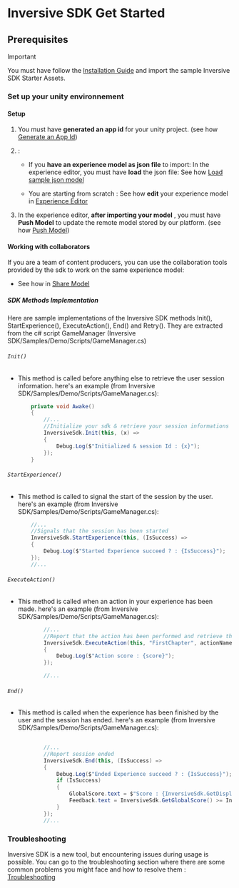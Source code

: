 # Inversive SDK Get Started

## Prerequisites

>[!IMPORTANT]
>
>You must have follow the [Installation Guide](./InstallationGuide.md) and import the sample Inversive SDK Starter Assets.

### Set up your unity environnement

#### Setup

1. You must have **generated an app id** for your unity project. (see how [Generate an App Id](./generate-app-id.md#generate-app-id))


2. :
    - If you **have an experience model as json file** to import:
    In the experience editor, you must have **load** the json file:
    See how [Load sample json model](./retrieve-model.md#loading-a-model-via-a-json-file)

    - You are starting from scratch : 
    See how **edit** your experience model in [Experience Editor](./experience-editor.md)

3. In the experience editor, **after importing your model** , you must have **Push Model** to update the remote model stored by our platform. (see how [Push Model](./share-model.md#pushing-a-model))

#### Working with collaborators 

If you are a team of content producers, you can use the collaboration tools provided by the sdk to work on the same experience model: 
- See how in [Share Model](./share-model.md)

##### SDK Methods Implementation

Here are sample implementations of the Inversive SDK methods Init(), StartExperience(), ExecuteAction(), End() and Retry(). They are extracted from the c# script GameManager (Inversive SDK/Samples/Demo/Scripts/GameManager.cs)

###### `Init()`
- This method is called before anything else to retrieve the user session information. 
 here's an example (from Inversive SDK/Samples/Demo/Scripts/GameManager.cs):
    ```csharp
        private void Awake()
        {
            //...
            //Initialize your sdk & retrieve your session informations
            InversiveSdk.Init(this, (x) =>
            {
                Debug.Log($"Initialized & session Id : {x}");
            });
        }
    ```
###### `StartExperience()`
- This method is called to signal the start of the session by the user.
 here's an example (from Inversive SDK/Samples/Demo/Scripts/GameManager.cs):
    ```csharp
        //...
        //Signals that the session has been started
        InversiveSdk.StartExperience(this, (IsSuccess) =>
        {
            Debug.Log($"Started Experience succeed ? : {IsSuccess}");
        });
        //...
    ```

###### `ExecuteAction()`
- This method is called when an action in your experience has been made. 
 here's an example (from Inversive SDK/Samples/Demo/Scripts/GameManager.cs):
    ```csharp
            //...
            //Report that the action has been performed and retrieve the score for that action
            InversiveSdk.ExecuteAction(this, "FirstChapter", actionName, values, (score) =>
            {
                Debug.Log($"Action score : {score}");
            });

            //...
    ```
###### `End()`
- This method is called when the experience has been finished by the user and the session has ended.
 here's an example (from Inversive SDK/Samples/Demo/Scripts/GameManager.cs):
    ```csharp
      
            //...
            //Report session ended
            InversiveSdk.End(this, (IsSuccess) =>
            {
                Debug.Log($"Ended Experience succeed ? : {IsSuccess}");
                if (IsSuccess)
                {
                    GlobalScore.text = $"Score : {InversiveSdk.GetDisplayedGlobalScore()}";
                    Feedback.text = InversiveSdk.GetGlobalScore() >= InversiveSdk.GetWinScore() ? "you succeeded" : "you failed";
                }
            });
            //...
    ```


### Troubleshooting

Inversive SDK is a new tool, but encountering issues during usage is possible. You can go to the troubleshooting section where there are some common problems you might face and how to resolve them : [Troubleshooting](./Troubleshooting.md)


